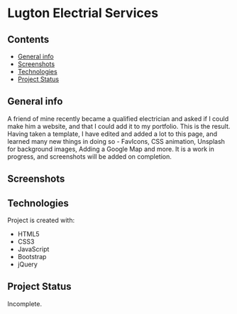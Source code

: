 # Lugton Electrial Services

## Contents
* [General info](#general-info)
* [Screenshots](#screenshots)
* [Technologies](#technologies)
* [Project Status](#project-status)

## General info

A friend of mine recently became a qualified electrician and asked if I could make him a website, and that I could add it to my portfolio. This is the result. Having taken a template, I have edited and added a lot to this page, and learned many new things in doing so - FavIcons, CSS animation, Unsplash for background images, Adding a Google Map and more. It is a work in progress, and screenshots will be added on completion.

## Screenshots

<!--
![Lugton Electrical Services Intro](https://github.com/MarkyXXIII/Lugton_Electrical/blob/main/screenshots/intro.jpg)
![Lugton Electrical Services About](https://github.com/MarkyXXIII/Lugton_Electrical/blob/main/screenshots/about.jpg)
![Lugton Electrical Services Services](https://github.com/MarkyXXIII/Lugton_Electrical/blob/main/screenshots/services.jpg)
![Lugton Electrical Services Testemonials](https://github.com/MarkyXXIII/Lugton_Electrical/blob/main/screenshots/testemonials.jpg)
![Lugton Electrical Services Contact](https://github.com/MarkyXXIII/Lugton_Electrical/blob/main/screenshots/contact.jpg)
-->

## Technologies
Project is created with:
* HTML5
* CSS3
* JavaScript
* Bootstrap
* jQuery

## Project Status
Incomplete.
